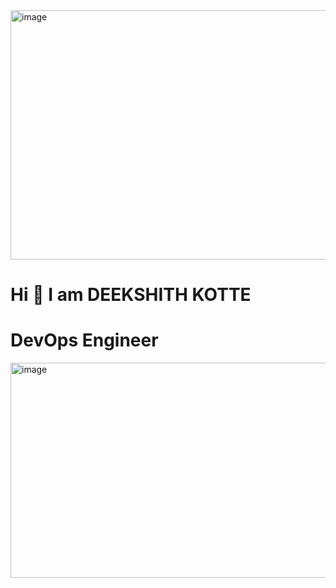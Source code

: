 <img width="600" height="399" alt="image"  DevOps Engineer src="[https://github.com/user-attachments/assets/a6c03270-0654-4034-ad63-9b5b147d84e2](https://chatgpt.com/s/m_68b147ae8fb48191be6ab40f340a0a49)" />
<h1>Hi 👋 I am DEEKSHITH KOTTE</h1>

<h1>DevOps Engineer</h1>

<img width="612" height="344" alt="image" src="https://github.com/user-attachments/assets/30c3b0c0-0972-496e-acfe-be3f98ccf46b" />




